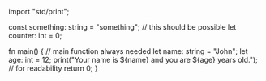 import "std/print";

const something: string = "something"; // this should be possible
let counter: int = 0;

fn main() { // main function always needed
let name: string = "John";
let age: int = 12;
print("Your name is ${name} and you are ${age} years old."); // for readability
return 0;
}
